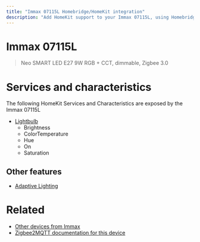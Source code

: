 ```yaml
---
title: "Immax 07115L Homebridge/HomeKit integration"
description: "Add HomeKit support to your Immax 07115L, using Homebridge, Zigbee2MQTT and homebridge-z2m."
---
```

<!---
This file has been GENERATED using src/docgen/docgen.ts
DO NOT EDIT THIS FILE MANUALLY!
-->
# Immax 07115L
> Neo SMART LED E27 9W RGB + CCT, dimmable, Zigbee 3.0


# Services and characteristics
The following HomeKit Services and Characteristics are exposed by
the Immax 07115L

* [Lightbulb](../../light.md)
  * Brightness
  * ColorTemperature
  * Hue
  * On
  * Saturation


## Other features
* [Adaptive Lighting](../../light.md)


# Related
* [Other devices from Immax](../index.md#immax)
* [Zigbee2MQTT documentation for this device](https://www.zigbee2mqtt.io/devices/07115L.html)